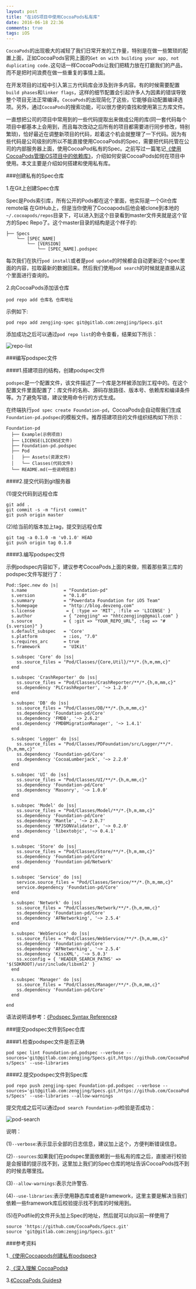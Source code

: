 ```yaml
---
layout: post
title: "在iOS项目中使用CocoaPods私有库"
date: 2016-06-18 22:36
comments: true
tags: iOS
---
```


`CocoaPods`的出现极大的减轻了我们日常开发的工作量，特别是在做一些繁琐的配置上面，正如CocoaPods官网上面的`Get on with building your app, not duplicating code.`这句话一样CocoaPods让我们把精力放在打磨我们的产品，而不是把时间浪费在做一些重复的事情上面。

在开发项目的过程中引入第三方代码库会涉及到许多内容。有的时候需要配置`build phases`和`linker flags`，这样的细节配置会引起许多人为因素的错误导致整个项目无法正常编译。`CocoaPods`的出现简化了这些，它能够自动配置编译选项。另外，通过`CocoaPods`的搜索功能，可以很方便的查找和使用第三方库文件。

一直想把公司的项目中常用到的一些代码提取出来做成公用的库(同一套代码每个项目中都基本上会用到，而且每次改动之后所有的项目都需要进行同步修改，特别繁琐)，恰好最近在调整新项目的代码，趁着这个机会就整理了一下代码。因为有些代码是公司级别的所以不能直接使用CocoaPods的Spec，需要把代码托管在公司的内部服务器上面，使用CocoaPod私有的Spec。之前写过一篇笔记[《使用CocoaPods管理iOS项目中的依赖库》](http://.devzeng.com/blog/ios-cocoapods-dependency-manager.html)，介绍如何安装CocoaPods如何在项目中使用。本文主要是介绍如何搭建和使用私有库。

###创建私有的Spec仓库

1.在Git上创建Spec仓库

Spec是Pods索引库，所有公开的Pods都在这个里面，他实际是一个Git仓库remote端
在GitHub上，但是当你使用了Cocoapods后他会被clone到本地的`~/.cocoapods/repos`目录下，可以进入到这个目录看到master文件夹就是这个官方的Spec Repo了。这个master目录的结构是这个样子的:

```
├── Specs
    └── [SPEC_NAME]
        └── [VERSION]
            └── [SPEC_NAME].podspec            
```

每次我们在执行`pod install`或者是`pod update`的时候都会自动更新这个spec里面的内容，拉取最新的数据回来。然后我们使用`pod search`的时候就是直接从这个里面进行查询的。

2.向CocoaPods添加该仓库

`pod repo add 仓库名 仓库地址`

示例如下:

`pod repo add zengjing-spec git@gitlab.com:zengjing/Specs.git`

添加成功之后可以通过`pod repo list`的命令查看，结果如下所示：

![repo-list](/images/ios-cocoapods-private-repo/repo-list.png)

###编写podspec文件

####1.搭建项目的结构，创建podspec文件

`podspec`是一个配置文件，该文件描述了一个库是怎样被添加到工程中的。在这个配置文件里面配置了：库文件的名称、源码存放路径、版本号、依赖库和编译条件等。为了避免写错，建议使用命令行的方式生成。

在终端执行`pod spec create Foundation-pd`，CocoaPods会自动帮我们生成`Foundation-pd.podspec`的模板文件。推荐搭建项目的文件组织结构如下所示：

```
Foundation-pd
  ├── Example(示例项目)
  ├── LICENSE(LICENSE文件)
  ├── Foundation-pd.podspec
  ├── Pod
  │   ├── Assets(资源文件)
  │   └── Classes(代码文件)
  └── README.md(一些说明信息)
```

####2.提交代码到git服务器

(1)提交代码到远程仓库

```
git add .
git commit -s -m "first commit"
git push origin master
```

(2)给当前的版本加上tag，提交到远程仓库

```
git tag -a 0.1.0 -m 'v0.1.0' HEAD
git push origin tag 0.1.0
```

####3.编写podspec文件

示例podspec内容如下，建议参考CocoaPods上面的来做，照着那些第三库的podspec文件写就行了：

```
Pod::Spec.new do |s|
  s.name              = "Foundation-pd"
  s.version           = "0.1.0"
  s.summary           = "Powerdata Foundation for iOS Team"
  s.homepage          = "http://blog.devzeng.com"
  s.license			   = { :type => 'MIT', :file => 'LICENSE' }
  s.author            = { "zengjing" => "hhtczengjing@gmail.com" }
  s.source            = { :git => "YOUR_REPO_URL", :tag => "#{s.version}" }
  s.default_subspec   = 'Core'
  s.platform          = :ios, "7.0"
  s.requires_arc      = true
  s.framework         = 'UIKit'

  s.subspec 'Core' do |ss|
    ss.source_files = "Pod/Classes/{Core,Util}/**/*.{h,m,mm,c}"
  end

  s.subspec 'CrashReporter' do |ss|
    ss.source_files = "Pod/Classes/CrashReporter/**/*.{h,m,mm,c}"
    ss.dependency 'PLCrashReporter', '~> 1.2.0'
  end

  s.subspec 'DB' do |ss|
    ss.source_files = "Pod/Classes/DB/**/*.{h,m,mm,c}"
    ss.dependency 'Foundation-pd/Core'
    ss.dependency 'FMDB', '~> 2.6.2'
    ss.dependency 'FMDBMigrationManager', '~> 1.4.1'
  end

  s.subspec 'Logger' do |ss|
    ss.source_files = "Pod/Classes/PDFoundation/src/Logger/**/*.{h,m,mm,c}"
    ss.dependency 'Foundation-pd/Core'
    ss.dependency 'CocoaLumberjack', '~> 2.2.0'
  end

  s.subspec 'UI' do |ss|
    ss.source_files = "Pod/Classes/UI/**/*.{h,m,mm,c}"
    ss.dependency 'Foundation-pd/Core'
    ss.dependency 'Masonry', '~> 1.0.0'
  end

  s.subspec 'Model' do |ss|
    ss.source_files = "Pod/Classes/Model/**/*.{h,m,mm,c}"
    ss.dependency 'Foundation-pd/Core'
    ss.dependency 'Mantle', '~> 2.0.7'
    ss.dependency 'RPJSONValidator', '~> 0.2.0'
    ss.dependency 'libextobjc', '~> 0.4.1'
  end

  s.subspec 'Store' do |ss|
    ss.source_files = "Pod/Classes/Store/**/*.{h,m,mm,c}"
    ss.dependency 'Foundation-pd/Core'
    ss.dependency 'Foundation-pd/Network'
  end

  s.subspec 'Service' do |ss|
    service.source_files = "Pod/Classes/Service/**/*.{h,m,mm,c}"
    service.dependency 'Foundation-pd/Core'
  end
  
  s.subspec 'Network' do |ss|
    ss.source_files = "Pod/Classes/Network/**/*.{h,m,mm,c}"
    ss.dependency 'Foundation-pd/Core'
    ss.dependency 'AFNetworking', '~> 2.5.4'
  end

  s.subspec 'WebService' do |ss|
    ss.source_files = "Pod/Classes/WebService/**/*.{h,m,mm,c}"
    ss.dependency 'Foundation-pd/Core'
    ss.dependency 'AFNetworking', '~> 2.5.4'
    ss.dependency 'KissXML', '~> 5.0.3'
    ss.xcconfig = { 'HEADER_SEARCH_PATHS' => '$(SDKROOT)/usr/include/libxml2' }
  end

  s.subspec 'Manager' do |ss|
    ss.source_files = "Pod/Classes/Manager/**/*.{h,m,mm,c}"
    ss.dependency 'Foundation-pd/Core'
  end

end
```

语法说明请参考：[《Podspec Syntax Reference》](https://guides.cocoapods.org/syntax/podspec.html)

###提交podspec文件到Spec仓库

####1.检查podspec文件是否正确

`pod spec lint Foundation-pd.podspec --verbose --sources='git@gitlab.com:zengjing/Specs.git,https://github.com/CocoaPods/Specs' --use-libraries`

####2.提交podspec文件到Spec库

`pod repo push zengjing-spec Foundation-pd.podspec --verbose --sources='git@gitlab.com:zengjing/Specs.git,https://github.com/CocoaPods/Specs' --use-libraries --allow-warnings`

提交完成之后可以通过`pod search Foundation-pd`检验是否成功：

![pod-search](/images/ios-cocoapods-private-repo/pod-search.png)

说明：

(1)`--verbose`:表示显示全部的日志信息，建议加上这个，方便判断错误信息。

(2)`--sources`:如果我们在podspec里面依赖到一些私有的库之后，直接进行校验是会报错的提示找不到，这里加上我们的Spec仓库的地址告诉CocoaPods找不到的时候去哪里找。

(3)`--allow-warnings`:表示允许警告.

(4)`--use-libraries`:表示使用静态库或者是framework，这里主要是解决当我们依赖一些framework库后校验提示找不到库的时候用到。

(5)在Podfile的文件开头加上Spec的地址，然后就可以向以前一样使用了

```
source 'https://github.com/CocoaPods/Specs.git'
source 'git@gitlab.com:zengjing/Specs.git'
```

###参考资料

1.[《使用Cocoapods创建私有podspec》](http://blog.wtlucky.com/blog/2015/02/26/create-private-podspec/)

2.[《深入理解 CocoaPods》](http://objccn.io/issue-6-4/)

3.[《CocoaPods Guides》](https://guides.cocoapods.org)